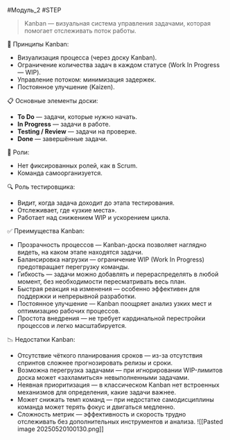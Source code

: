 #Модуль_2 #STEP
>Kanban — визуальная система управления задачами, которая помогает отслеживать поток работы.

🔹 Принципы Kanban:
- Визуализация процесса (через доску Kanban).
- Ограничение количества задач в каждом статусе (Work In Progress — WIP).
- Управление потоком: минимизация задержек.
- Постоянное улучшение (Kaizen).

📋 Основные элементы доски:
- **To Do** — задачи, которые нужно начать.
- **In Progress** — задачи в работе.
- **Testing / Review** — задачи на проверке.
- **Done** — завершённые задачи.

👥 Роли:
- Нет фиксированных ролей, как в Scrum.
- Команда самоорганизуется.

🔍 Роль тестировщика:
- Видит, когда задача доходит до этапа тестирования.
- Отслеживает, где «узкие места».
- Работает над снижением WIP и ускорением цикла.

✅ Преимущества Kanban:
- Прозрачность процессов — Kanban-доска позволяет наглядно видеть, на каком этапе находятся задачи.
- Балансировка нагрузки — ограничение WIP (Work In Progress) предотвращает перегрузку команды.
- Гибкость — задачи можно добавлять и перераспределять в любой момент, без необходимости пересматривать весь план.
- Быстрая реакция на изменения — особенно эффективен для поддержки и непрерывной разработки.
- Постоянное улучшение — Kanban поощряет анализ узких мест и оптимизацию рабочих процессов.
- Простота внедрения — не требует кардинальной перестройки процессов и легко масштабируется.

📉 Недостатки Kanban:
- Отсутствие чёткого планирования сроков — из-за отсутствия спринтов сложнее прогнозировать релизы и сроки.
- Возможна перегрузка задачами — при игнорировании WIP-лимитов доска может «захламиться» невыполненными задачами.
- Неявная приоритизация — в классическом Kanban нет встроенных механизмов для определения, какие задачи важнее.
- Может снижать темп команд — при недостатке самодисциплины команда может терять фокус и двигаться медленно.
- Сложность метрик — эффективность и скорость трудно отслеживать без дополнительных инструментов и анализа.
![[Pasted image 20250520100130.png]]